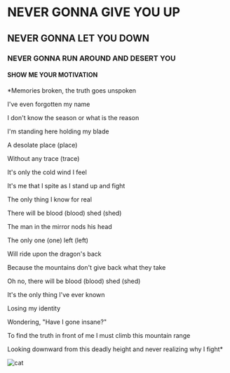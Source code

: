 # NEVER GONNA GIVE YOU UP
## NEVER GONNA LET YOU DOWN
### NEVER GONNA RUN AROUND AND DESERT YOU
#### SHOW ME YOUR MOTIVATION

*Memories broken, the truth goes unspoken

I've even forgotten my name

I don't know the season or what is the reason

I'm standing here holding my blade

A desolate place (place)

Without any trace (trace)

It's only the cold wind I feel

It's me that I spite as I stand up and fight

The only thing I know for real

There will be blood (blood) shed (shed)

The man in the mirror nods his head

The only one (one) left (left)

Will ride upon the dragon's back

Because the mountains don't give back what they take

Oh no, there will be blood (blood) shed (shed)

It's the only thing I've ever known

Losing my identity

Wondering, "Have I gone insane?"

To find the truth in front of me I must climb this mountain range

Looking downward from this deadly height and never realizing why I fight*

![cat](https://i.imgur.com/Ch66hFy.png)
